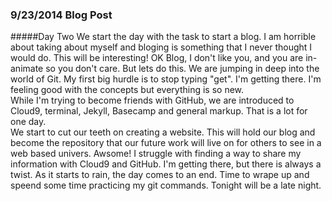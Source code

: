 ### **9/23/2014 Blog Post**
#####Day Two
We start the day with the task to start a blog.  I am horrible about taking about myself and bloging is something that I never thought I would do.  This will be interesting!
OK Blog, I don't like you, and you are in-animate so you don't care.  But lets do this.
We are jumping in deep into the world of Git.  My first big hurdle is to stop typing "get".  I'm getting there.  I'm feeling good with the concepts but everything is so new.  
While I'm trying to become friends with GitHub, we are introduced to Cloud9, terminal, Jekyll, Basecamp and general markup.  That is a lot for one day.  
We start to cut our teeth on creating a website.  This will hold our blog and become the repository that our future work will live on for others to see in a web based univers.  Awsome!
I struggle with finding a way to share my information with Cloud9 and GitHub.  I'm getting there, but there is always a twist.  As it starts to rain, the day comes to an end.  Time to wrape up and speend some time practicing my git commands.  Tonight will be a late night.

